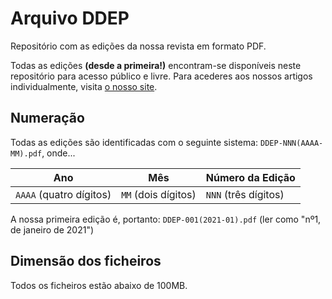 # Arquivo DDEP

Repositório com as edições da nossa revista em formato PDF.

Todas as edições **(desde a primeira!)** encontram-se disponíveis neste repositório para acesso público e livre. Para acederes aos nossos artigos individualmente, visita [o nosso site](https://democraciapt.github.io).

## Numeração

Todas as edições são identificadas com o seguinte sistema: `DDEP-NNN(AAAA-MM).pdf`, onde...

| Ano | Mês | Número da Edição |
|-----|-----|------------------|
| `AAAA` (quatro dígitos) | `MM` (dois dígitos) | `NNN` (três dígitos)            |

A nossa primeira edição é, portanto: `DDEP-001(2021-01).pdf` (ler como "nº1, de janeiro de 2021")

## Dimensão dos ficheiros

Todos os ficheiros estão abaixo de 100MB.
